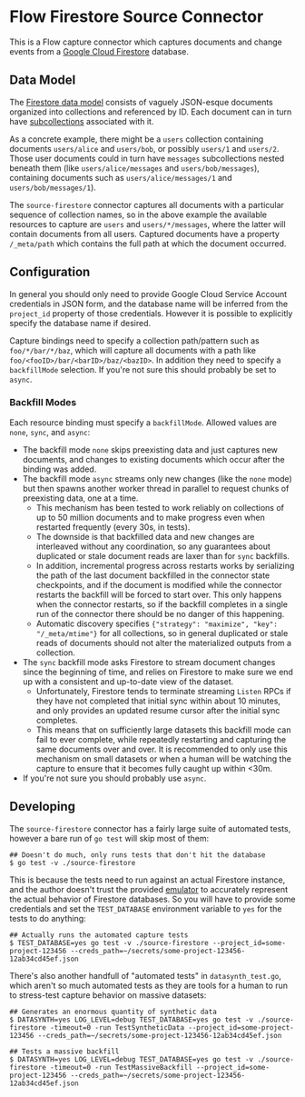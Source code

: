Flow Firestore Source Connector
===============================

This is a Flow capture connector which captures documents and change events from a
[Google Cloud Firestore](https://firebase.google.com/docs/firestore) database.

Data Model
----------

The [Firestore data model](https://firebase.google.com/docs/firestore/data-model) consists of
vaguely JSON-esque documents organized into collections and referenced by ID. Each document can
in turn have [subcollections](https://firebase.google.com/docs/firestore/data-model#subcollections)
associated with it.

As a concrete example, there might be a `users` collection containing documents `users/alice` and
`users/bob`, or possibly `users/1` and `users/2`. Those user documents could in turn have `messages`
subcollections nested beneath them (like `users/alice/messages` and `users/bob/messages`), containing
documents such as `users/alice/messages/1` and `users/bob/messages/1`).

The `source-firestore` connector captures all documents with a particular sequence of collection
names, so in the above example the available resources to capture are `users` and `users/*/messages`,
where the latter will contain documents from all users. Captured documents have a property `/_meta/path`
which contains the full path at which the document occurred.

Configuration
-------------

In general you should only need to provide Google Cloud Service Account credentials in JSON
form, and the database name will be inferred from the `project_id` property of those credentials.
However it is possible to explicitly specify the database name if desired.

Capture bindings need to specify a collection path/pattern such as `foo/*/bar/*/baz`, which
will capture all documents with a path like `foo/<fooID>/bar/<barID>/baz/<bazID>`. In addition
they need to specify a `backfillMode` selection. If you're not sure this should probably be set
to `async`.

### Backfill Modes

Each resource binding must specify a `backfillMode`. Allowed values are `none`, `sync`, and `async`:

  - The backfill mode `none` skips preexisting data and just captures new documents,
    and changes to existing documents which occur after the binding was added.
  - The backfill mode `async` streams only new changes (like the `none` mode) but then
    spawns another worker thread in parallel to request chunks of preexisting data, one
    at a time.
    - This mechanism has been tested to work reliably on collections of up to 50 million
      documents and to make progress even when restarted frequently (every 30s, in tests).
    - The downside is that backfilled data and new changes are interleaved without any
      coordination, so any guarantees about duplicated or stale document reads are laxer
      than for `sync` backfills.
    - In addition, incremental progress across restarts works by serializing the path of
      the last document backfilled in the connector state checkpoints, and if the document
      is modified while the connector restarts the backfill will be forced to start over.
      This only happens when the connector restarts, so if the backfill completes in a
      single run of the connector there should be no danger of this happening.
    - Automatic discovery specifies `{"strategy": "maximize", "key": "/_meta/mtime"}`
      for all collections, so in general duplicated or stale reads of documents should
      not alter the materialized outputs from a collection.
  - The `sync` backfill mode asks Firestore to stream document changes since the
    beginning of time, and relies on Firestore to make sure we end up with a
    consistent and up-to-date view of the dataset.
    - Unfortunately, Firestore tends to terminate streaming `Listen` RPCs if they
      have not completed that initial sync within about 10 minutes, and only provides
      an updated resume cursor after the initial sync completes.
    - This means that on sufficiently large datasets this backfill mode can fail to ever
      complete, while repeatedly restarting and capturing the same documents over and over.
      It is recommended to only use this mechanism on small datasets or when a human will
      be watching the capture to ensure that it becomes fully caught up within <30m.
  - If you're not sure you should probably use `async`.

Developing
----------

The `source-firestore` connector has a fairly large suite of automated tests, however a bare
run of `go test` will skip most of them:

    ## Doesn't do much, only runs tests that don't hit the database
    $ go test -v ./source-firestore

This is because the tests need to run against an actual Firestore instance, and the author
doesn't trust the provided [emulator](https://firebase.google.com/docs/emulator-suite/connect_firestore)
to accurately represent the actual behavior of Firestore databases. So you will have to provide
some credentials and set the `TEST_DATABASE` environment variable to `yes` for the tests to do
anything:

    ## Actually runs the automated capture tests
    $ TEST_DATABASE=yes go test -v ./source-firestore --project_id=some-project-123456 --creds_path=~/secrets/some-project-123456-12ab34cd45ef.json

There's also another handfull of "automated tests" in `datasynth_test.go`, which aren't so much
automated tests as they are tools for a human to run to stress-test capture behavior on massive
datasets:

    ## Generates an enormous quantity of synthetic data
    $ DATASYNTH=yes LOG_LEVEL=debug TEST_DATABASE=yes go test -v ./source-firestore -timeout=0 -run TestSyntheticData --project_id=some-project-123456 --creds_path=~/secrets/some-project-123456-12ab34cd45ef.json

    ## Tests a massive backfill
    $ DATASYNTH=yes LOG_LEVEL=debug TEST_DATABASE=yes go test -v ./source-firestore -timeout=0 -run TestMassiveBackfill --project_id=some-project-123456 --creds_path=~/secrets/some-project-123456-12ab34cd45ef.json